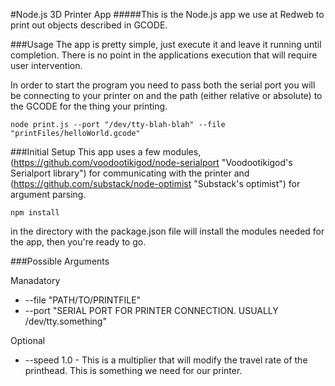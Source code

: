 #Node.js 3D Printer App
#####This is the Node.js app we use at Redweb to print out objects described in GCODE.

###Usage
The app is pretty simple, just execute it and leave it running until completion. There is no point in the applications execution that will require user intervention.

In order to start the program you need to pass both the serial port you will be connecting to your printer on and the path (either relative or absolute) to the GCODE for the thing your printing.

```
node print.js --port "/dev/tty-blah-blah" --file "printFiles/helloWorld.gcode"
```

###Initial Setup
This app uses a few modules, (https://github.com/voodootikigod/node-serialport "Voodootikigod's Serialport library") for communicating with the printer and (https://github.com/substack/node-optimist "Substack's optimist") for argument parsing.

```
npm install
```

in the directory with the package.json file will install the modules needed for the app, then you're ready to go.

###Possible Arguments

Manadatory
+ --file "PATH/TO/PRINTFILE"
+ --port "SERIAL PORT FOR PRINTER CONNECTION. USUALLY /dev/tty.something"

Optional
+ --speed 1.0 - This is a multiplier that will modify the travel rate of the printhead. This is something we need for our printer.